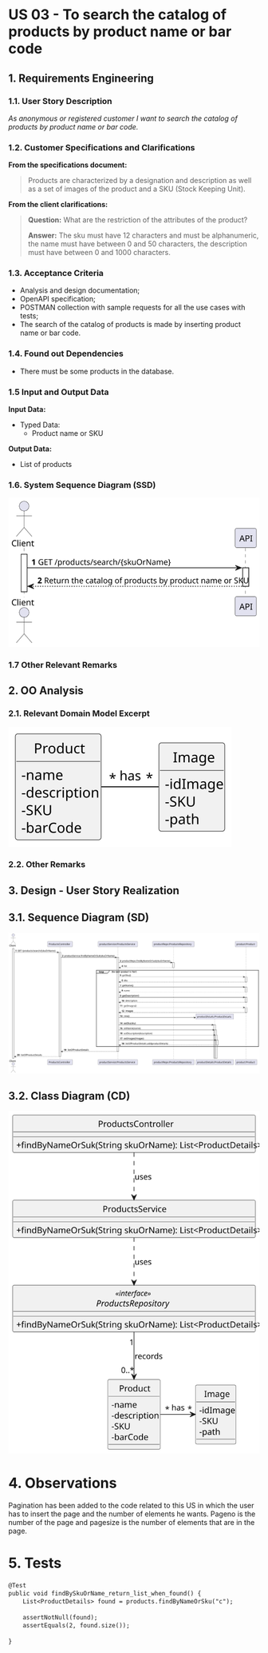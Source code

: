 # US 03 - To search the catalog of products by product name or bar code


## 1. Requirements Engineering




### 1.1. User Story Description

*As anonymous or registered customer I want to search the catalog of products by product name
or bar code.*

### 1.2. Customer Specifications and Clarifications 



**From the specifications document:**

>Products are characterized by a
designation and description as well as a set of images of the product and a SKU (Stock Keeping Unit).

**From the client clarifications:**

> **Question:** What are the restriction of the attributes of the product?
>
> **Answer:** The sku must have 12 characters and must be alphanumeric, the name must have between 0 and 50 characters, the description must have between 0 and 1000 characters.



### 1.3. Acceptance Criteria

* Analysis and design documentation;
* OpenAPI specification;
* POSTMAN collection with sample requests for all the use cases with tests;
* The search of the catalog of products is made by inserting product name or bar code.

### 1.4. Found out Dependencies

* There must be some products in the database.

### 1.5 Input and Output Data

**Input Data:**
* Typed Data:
    * Product name or SKU

**Output Data:**
  * List of products 
    


### 1.6. System Sequence Diagram (SSD)



![US03-SSD](US03-SSD.svg)


### 1.7 Other Relevant Remarks




## 2. OO Analysis

### 2.1. Relevant Domain Model Excerpt

![US03-MD](US03-MD.svg)

### 2.2. Other Remarks


## 3. Design - User Story Realization 


## 3.1. Sequence Diagram (SD)



![US03-SD](US03-SD.svg)

## 3.2. Class Diagram (CD)


![US03-CD](US03-CD.svg)

# 4. Observations

Pagination has been added to the code related to this US in which the user has to insert the page and the number of elements he wants.
Pageno is the number of the page and pagesize is the number of elements that are in the page.

# 5. Tests 

    @Test
    public void findBySkuOrName_return_list_when_found() {
        List<ProductDetails> found = products.findByNameOrSku("c");

        assertNotNull(found);
        assertEquals(2, found.size());

    }




